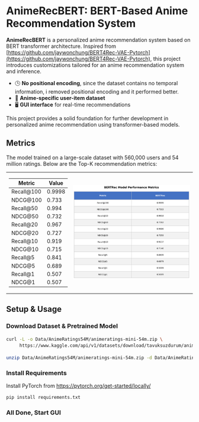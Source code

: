# AnimeRecBERT: BERT-Based Anime Recommendation System

**AnimeRecBERT** is a personalized anime recommendation system based on BERT transformer architecture. Inspired from [https://github.com/jaywonchung/BERT4Rec-VAE-Pytorch](https://github.com/jaywonchung/BERT4Rec-VAE-Pytorch), this project introduces customizations tailored for an anime recommendation system and inference.

- 🕒 **No positional encoding**, since the dataset contains no temporal information, i removed positional encoding and it performed better.
- 🎌 **Anime-specific user-item dataset**
- 🖥️ **GUI interface** for real-time recommendations

This project provides a solid foundation for further development in personalized anime recommendation using transformer-based models.

## Metrics
The model trained on a large-scale dataset with 560,000 users and 54 million ratings. Below are the Top-K recommendation metrics:

<table>
<tr>
<td>

| Metric       | Value    |
|--------------|----------|
| Recall@100   | 0.9998   |
| NDCG@100     | 0.733    |
| Recall@50    | 0.994    |
| NDCG@50      | 0.732    |
| Recall@20    | 0.967    |
| NDCG@20      | 0.727    |
| Recall@10    | 0.919    |
| NDCG@10      | 0.715    |
| Recall@5     | 0.841    |
| NDCG@5       | 0.689    |
| Recall@1     | 0.507    |
| NDCG@1       | 0.507    |

</td>
<td>

<img src="bertrec_metrics_table.png" alt="Metrics Visualization" width="700">

</td>
</tr>
</table>

## Setup & Usage

### Download Dataset & Pretrained Model

```bash
curl -L -o Data/AnimeRatings54M/animeratings-mini-54m.zip \
     https://www.kaggle.com/api/v1/datasets/download/tavuksuzdurum/animeratings-mini-54m

unzip Data/AnimeRatings54M/animeratings-mini-54m.zip -d Data/AnimeRatings54M/
```

### Install Requirements
Install PyTorch from https://pytorch.org/get-started/locally/
```bash
pip install requirements.txt
```

### All Done, Start GUI
